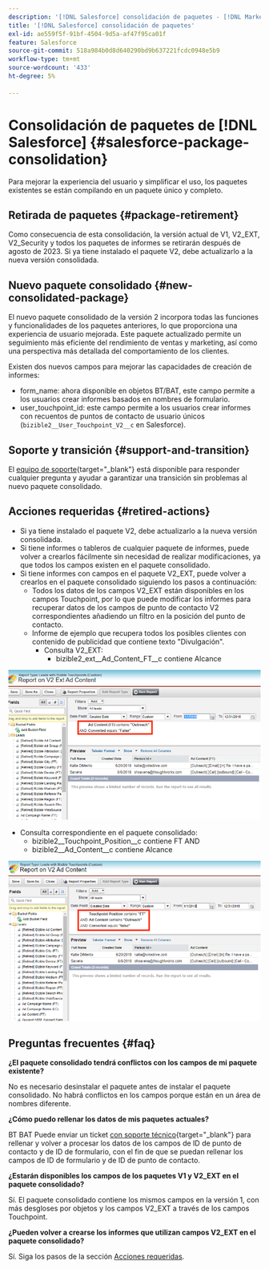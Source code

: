 ```yaml
---
description: '[!DNL Salesforce] consolidación de paquetes - [!DNL Marketo Measure]'
title: '[!DNL Salesforce] consolidación de paquetes'
exl-id: ae559f5f-91bf-4504-9d5a-af47f95ca01f
feature: Salesforce
source-git-commit: 518a984b0d8d640290bd9b637221fcdc0948e5b9
workflow-type: tm+mt
source-wordcount: '433'
ht-degree: 5%

---
```


# Consolidación de paquetes de [!DNL Salesforce] {#salesforce-package-consolidation}

Para mejorar la experiencia del usuario y simplificar el uso, los paquetes existentes se están compilando en un paquete único y completo.

## Retirada de paquetes {#package-retirement}

Como consecuencia de esta consolidación, la versión actual de V1, V2_EXT, V2_Security y todos los paquetes de informes se retirarán después de agosto de 2023. Si ya tiene instalado el paquete V2, debe actualizarlo a la nueva versión consolidada.

## Nuevo paquete consolidado {#new-consolidated-package}

El nuevo paquete consolidado de la versión 2 incorpora todas las funciones y funcionalidades de los paquetes anteriores, lo que proporciona una experiencia de usuario mejorada. Este paquete actualizado permite un seguimiento más eficiente del rendimiento de ventas y marketing, así como una perspectiva más detallada del comportamiento de los clientes.

Existen dos nuevos campos para mejorar las capacidades de creación de informes:

* form_name: ahora disponible en objetos BT/BAT, este campo permite a los usuarios crear informes basados en nombres de formulario.
* user_touchpoint_id: este campo permite a los usuarios crear informes con recuentos de puntos de contacto de usuario únicos (`bizible2__User_Touchpoint_V2__c` en Salesforce).

## Soporte y transición {#support-and-transition}

El [equipo de soporte](https://nation.marketo.com/t5/support/ct-p/Support){target="_blank"} está disponible para responder cualquier pregunta y ayudar a garantizar una transición sin problemas al nuevo paquete consolidado.

## Acciones requeridas {#retired-actions}

* Si ya tiene instalado el paquete V2, debe actualizarlo a la nueva versión consolidada.
* Si tiene informes o tableros de cualquier paquete de informes, puede volver a crearlos fácilmente sin necesidad de realizar modificaciones, ya que todos los campos existen en el paquete consolidado.
* Si tiene informes con campos en el paquete V2_EXT, puede volver a crearlos en el paquete consolidado siguiendo los pasos a continuación:
   * Todos los datos de los campos V2_EXT están disponibles en los campos Touchpoint, por lo que puede modificar los informes para recuperar datos de los campos de punto de contacto V2 correspondientes añadiendo un filtro en la posición del punto de contacto.
   * Informe de ejemplo que recupera todos los posibles clientes con contenido de publicidad que contiene texto &quot;Divulgación&quot;.
      * Consulta V2_EXT:
         * bizible2_ext__Ad_Content_FT__c contiene Alcance

![](assets/package-consolidation-1.png)

* Consulta correspondiente en el paquete consolidado:
   * bizible2__Touchpoint_Position__c contiene FT AND
   * bizible2__Ad_Content__c contiene Alcance

![](assets/salesforce-package-consolidation-2.png)

## Preguntas frecuentes {#faq}

**¿El paquete consolidado tendrá conflictos con los campos de mi paquete existente?**

No es necesario desinstalar el paquete antes de instalar el paquete consolidado. No habrá conflictos en los campos porque están en un área de nombres diferente.

**¿Cómo puedo rellenar los datos de mis paquetes actuales?**

BT BAT Puede enviar un ticket [con soporte técnico](https://nation.marketo.com/t5/support/ct-p/Support){target="_blank"} para rellenar y volver a procesar los datos de los campos de ID de punto de contacto y de ID de formulario, con el fin de que se puedan rellenar los campos de ID de formulario y de ID de punto de contacto.

**¿Estarán disponibles los campos de los paquetes V1 y V2_EXT en el paquete consolidado?**

Sí. El paquete consolidado contiene los mismos campos en la versión 1, con más desgloses por objetos y los campos V2_EXT a través de los campos Touchpoint.

**¿Pueden volver a crearse los informes que utilizan campos V2_EXT en el paquete consolidado?**

Sí. Siga los pasos de la sección [Acciones requeridas](#retired-actions).
